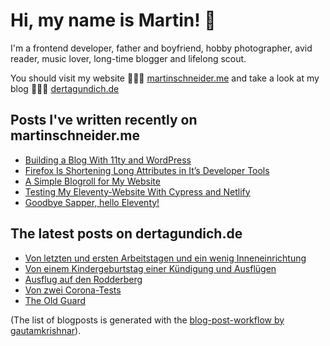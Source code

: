 # Hi, my name is Martin! 👋 

I'm a frontend developer, father and boyfriend, hobby photographer, avid reader, music lover, long-time blogger and lifelong scout.

You should visit my website 👨🏼‍💻  [martinschneider.me](https://martinschneider.me) and take a look at my blog 🤷🏼‍♂️ [dertagundich.de](https://www.dertagundich.de)

## Posts I've written recently on martinschneider.me
<!-- MSME-POST-LIST:START -->
- [Building a Blog With 11ty and WordPress](https://martinschneider.me/articles/building-a-website-with-11ty-and-wordpress/)
- [Firefox Is Shortening Long Attributes in It&#8217;s Developer Tools](https://martinschneider.me/articles/firefox-is-shortening-long-attributes-in-its-developer-tools/)
- [A Simple Blogroll for My Website](https://martinschneider.me/articles/a-simple-blogroll-for-my-website/)
- [Testing My Eleventy-Website With Cypress and Netlify](https://martinschneider.me/articles/testing-my-eleventy-website-with-cypress-and-netlify/)
- [Goodbye Sapper, hello Eleventy!](https://martinschneider.me/articles/goodbye-sapper-hello-eleventy/)
<!-- MSME-POST-LIST:END -->

## The latest posts on dertagundich.de
<!-- DTUI-POST-LIST:START -->
- [Von letzten und ersten Arbeitstagen und ein wenig Inneneinrichtung](https://www.dertagundich.de/2020/09/06/von-letzten-und-ersten-arbeitstagen-und-ein-wenig-inneneinrichtung/)
- [Von einem Kindergeburtstag einer Kündigung und Ausflügen](https://www.dertagundich.de/2020/08/30/von-einem-kindergeburtstag-einer-kuendigung-und-ausfluegen/)
- [Ausflug auf den Rodderberg](https://www.dertagundich.de/2020/08/23/ausflug-auf-den-rodderberg/)
- [Von zwei Corona-Tests](https://www.dertagundich.de/2020/08/16/von-zwei-corona-tests/)
- [The Old Guard](https://www.dertagundich.de/2020/08/04/the-old-guard/)
<!-- DTUI-POST-LIST:END -->

(The list of blogposts is generated with the [blog-post-workflow by gautamkrishnar](https://github.com/gautamkrishnar/blog-post-workflow)).
